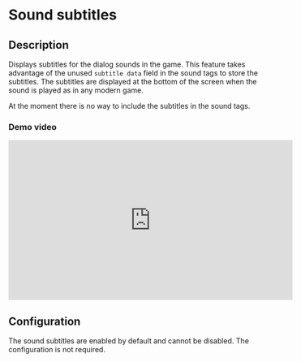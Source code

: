 # Sound subtitles

## Description

Displays subtitles for the dialog sounds in the game. This feature takes advantage of the unused
`subtitle data` field in the sound tags to store the subtitles. The subtitles are displayed at the 
bottom of the screen when the sound is played as in any modern game.

At the moment there is no way to include the subtitles in the sound tags.

### Demo video

<iframe width="560" height="315" src="https://www.youtube.com/embed/2Aw5ejhdtbE?si=krrqm2WPuQtJYrS2" title="YouTube video player" frameborder="0" allow="accelerometer; autoplay; clipboard-write; encrypted-media; gyroscope; picture-in-picture; web-share" referrerpolicy="strict-origin-when-cross-origin" allowfullscreen></iframe>

## Configuration

The sound subtitles are enabled by default and cannot be disabled. The configuration is not required.
